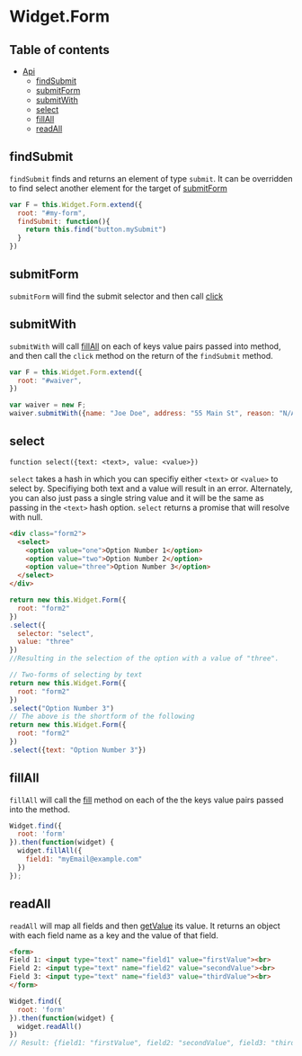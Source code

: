 Widget.Form
=================

## Table of contents
  * [Api](#api)
    * [findSubmit](#submitselector)
    * [submitForm](#submitform)
    * [submitWith](#submitwith)
    * [select](#select)
    * [fillAll](#fillall)
    * [readAll](#readall)

## findSubmit

`findSubmit` finds and returns an element of type `submit`. It can be overridden to find select another element for the target of [submitForm](#submitform)

```js
var F = this.Widget.Form.extend({
  root: "#my-form",
  findSubmit: function(){
    return this.find("button.mySubmit")
  }
})
```

## submitForm

`submitForm` will find the submit selector and then call [click](widget.md#click)

## submitWith

`submitWith` will call [fillAll](#fillall) on each of keys value pairs passed into method, and then call the `click` method on the return of the `findSubmit` method.

```js
var F = this.Widget.Form.extend({
  root: "#waiver",
})

var waiver = new F;
waiver.submitWith({name: "Joe Doe", address: "55 Main St", reason: "N/A"});
```

## select

`function select({text: <text>, value: <value>})`

`select` takes a hash in which you can specifiy either `<text>` or `<value>` to select by. Specifiying both text and a value will result in an error. Alternately, you can also just pass a single string value and it will be the same as passing in the `<text>` hash option.  `select` returns a promise that will resolve with null.

```html
<div class="form2">
  <select>
    <option value="one">Option Number 1</option>
    <option value="two">Option Number 2</option>
    <option value="three">Option Number 3</option>
  </select>
</div>
```
```js
return new this.Widget.Form({
  root: "form2"
})
.select({
  selector: "select",
  value: "three"
})
//Resulting in the selection of the option with a value of "three".

// Two-forms of selecting by text
return new this.Widget.Form({
  root: "form2"
})
.select("Option Number 3")
// The above is the shortform of the following
return new this.Widget.Form({
  root: "form2"
})
.select({text: "Option Number 3"})

```

## fillAll

`fillAll` will call the [fill](widget.md#fill) method on each of the the keys value pairs passed into the method.

```js
Widget.find({
  root: 'form'
}).then(function(widget) {
  widget.fillAll({
    field1: "myEmail@example.com"
  })
});
```

## readAll

`readAll` will map all fields and then [getValue](widget.md#getvalue) its value. It returns an object with each field name as a key and the value of that field.

```html
<form>
Field 1: <input type="text" name="field1" value="firstValue"><br>
Field 2: <input type="text" name="field2" value="secondValue"><br>
Field 3: <input type="text" name="field3" value="thirdValue"><br>
</form>
```
```js
Widget.find({
  root: 'form'
}).then(function(widget) {
  widget.readAll()
})
// Result: {field1: "firstValue", field2: "secondValue", field3: "thirdValue"}
```
